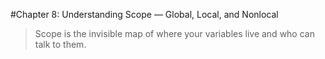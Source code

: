 #Chapter 8: Understanding Scope — Global, Local, and Nonlocal
> Scope is the invisible map of where your variables live and who can talk to them.


